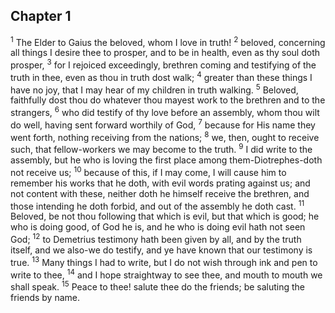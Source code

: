 ## Chapter 1

<sup>1</sup> The Elder to Gaius the beloved, whom I love in truth!
<sup>2</sup> beloved, concerning all things I desire thee to prosper, and to be in health, even as thy soul doth prosper,
<sup>3</sup> for I rejoiced exceedingly, brethren coming and testifying of the truth in thee, even as thou in truth dost walk;
<sup>4</sup> greater than these things I have no joy, that I may hear of my children in truth walking.
<sup>5</sup> Beloved, faithfully dost thou do whatever thou mayest work to the brethren and to the strangers,
<sup>6</sup> who did testify of thy love before an assembly, whom thou wilt do well, having sent forward worthily of God,
<sup>7</sup> because for His name they went forth, nothing receiving from the nations;
<sup>8</sup> we, then, ought to receive such, that fellow-workers we may become to the truth.
<sup>9</sup> I did write to the assembly, but he who is loving the first place among them-Diotrephes-doth not receive us;
<sup>10</sup> because of this, if I may come, I will cause him to remember his works that he doth, with evil words prating against us; and not content with these, neither doth he himself receive the brethren, and those intending he doth forbid, and out of the assembly he doth cast.
<sup>11</sup> Beloved, be not thou following that which is evil, but that which is good; he who is doing good, of God he is, and he who is doing evil hath not seen God;
<sup>12</sup> to Demetrius testimony hath been given by all, and by the truth itself, and we also-we do testify, and ye have known that our testimony is true.
<sup>13</sup> Many things I had to write, but I do not wish through ink and pen to write to thee,
<sup>14</sup> and I hope straightway to see thee, and mouth to mouth we shall speak.
<sup>15</sup> Peace to thee! salute thee do the friends; be saluting the friends by name.